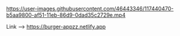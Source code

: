 
https://user-images.githubusercontent.com/46443346/117440470-b5aa9800-af51-11eb-86d9-0dad35c2729e.mp4

Link --> https://burger-appzz.netlify.app
